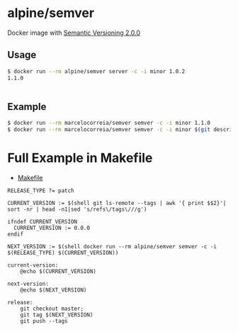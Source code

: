 # alpine/semver

Docker image with [Semantic Versioning 2.0.0](https://semver.org/)

## Usage
```bash
$ docker run --rm alpine/semver server -c -i minor 1.0.2
1.1.0
    
```
## Example
```bash
$ docker run --rm marcelocorreia/semver semver -c -i minor 1.1.0
$ docker run --rm marcelocorreia/semver semver -c -i minor $(git describe --tags --abbrev=0)
```

# Full Example in Makefile

* [Makefile](./Makefile)

```
RELEASE_TYPE ?= patch

CURRENT_VERSION := $(shell git ls-remote --tags | awk '{ print $$2}'| sort -nr | head -n1|sed 's/refs\/tags\///g')

ifndef CURRENT_VERSION
  CURRENT_VERSION := 0.0.0
endif

NEXT_VERSION := $(shell docker run --rm alpine/semver semver -c -i $(RELEASE_TYPE) $(CURRENT_VERSION))

current-version:
	@echo $(CURRENT_VERSION)

next-version:
	@echo $(NEXT_VERSION)

release:
	git checkout master;
	git tag $(NEXT_VERSION)
	git push --tags
```
